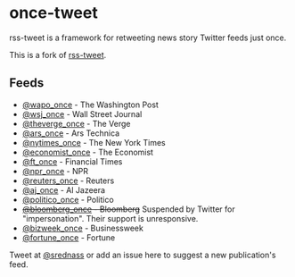 once-tweet
=========

rss-tweet is a framework for retweeting news story Twitter feeds just once.

This is a fork of [rss-tweet](https://github.com/sedenardi/rss-tweet).

## Feeds

- [@wapo_once](https://twitter.com/wapo_once) - The Washington Post
- [@wsj_once](https://twitter.com/wsj_once) - Wall Street Journal
- [@theverge_once](https://twitter.com/theverge_once) - The Verge
- [@ars_once](https://twitter.com/ars_once) - Ars Technica
- [@nytimes_once](https://twitter.com/nytimes_once) - The New York Times
- [@economist_once](https://twitter.com/economist_once) - The Economist
- [@ft_once](https://twitter.com/ft_once) - Financial Times
- [@npr_once](https://twitter.com/npr_once) - NPR
- [@reuters_once](https://twitter.com/reuters_once) - Reuters
- [@aj_once](https://twitter.com/aj_once) - Al Jazeera
- [@politico_once](https://twitter.com/politico_once) - Politico
- ~~[@bloomberg_once](https://twitter.com/bloomberg_once) - Bloomberg~~ Suspended by Twitter for "impersonation". Their support is unresponsive.
- [@bizweek_once](https://twitter.com/bizweek_once) - Businessweek
- [@fortune_once](https://twitter.com/fortune_once) - Fortune

Tweet at [@srednass](https://twitter.com/srednass) or add an issue here to suggest a new publication's feed.
